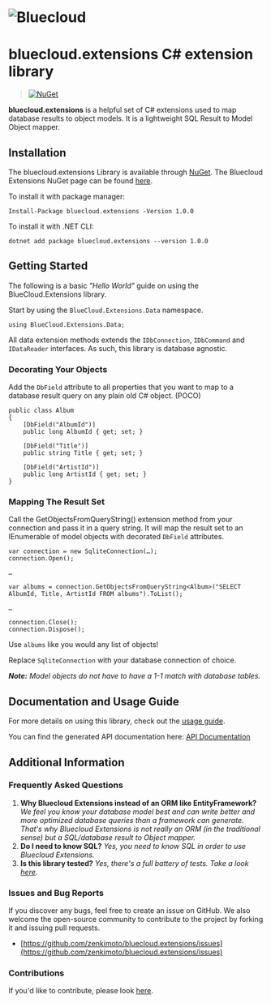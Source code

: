 # ![Bluecloud](https://cdn.rawgit.com/zenkimoto/bluecloud.extensions/3506f513649403c5d076db9e46e36ba5ca5f0e74/Logo.svg) 

# bluecloud.extensions C# extension library


>[![NuGet](https://img.shields.io/nuget/v/bluecloud.extensions.svg)](https://github.com/zenkimoto/bluecloud.extensions)

**bluecloud.extensions** is a helpful set of C# extensions used to map database results to object models.  It is a lightweight SQL Result to Model Object mapper.

## Installation

The bluecloud.extensions Library is available through [NuGet](https://www.nuget.org).  The Bluecloud Extensions NuGet page can be found [here](https://www.nuget.org/packages/bluecloud.extensions). 

To install it with package manager:

```
Install-Package bluecloud.extensions -Version 1.0.0
```

To install it with .NET CLI:

```
dotnet add package bluecloud.extensions --version 1.0.0
```

## Getting Started

The following is a basic _"Hello World"_ guide on using the BlueCloud.Extensions library.

Start by using the `BlueCloud.Extensions.Data` namespace.

```
using BlueCloud.Extensions.Data;
```

All data extension methods extends the `IDbConnection`, `IDbCommand` and `IDataReader` interfaces.  As such, this library is database agnostic.

### Decorating Your Objects

Add the `DbField` attribute to all properties that you want to map to a database result query on any plain old C# object. (POCO)

```
public class Album
{
    [DbField("AlbumId")]
    public long AlbumId { get; set; }

    [DbField("Title")]
    public string Title { get; set; }

    [DbField("ArtistId")]
    public long ArtistId { get; set; }
}
```

### Mapping The Result Set

Call the GetObjectsFromQueryString() extension method from your connection and pass it in a query string.  It will map the result set to an IEnumerable of model objects with decorated `DbField` attributes.

```
var connection = new SqliteConnection(…);
connection.Open();

…

var albums = connection.GetObjectsFromQueryString<Album>("SELECT AlbumId, Title, ArtistId FROM albums").ToList();

…

connection.Close();
connection.Dispose();

```

Use `albums` like you would any list of objects!  

Replace `SqliteConnection` with your database connection of choice.

_**Note:** Model objects do not have to have a 1-1 match with database tables._

## Documentation and Usage Guide

For more details on using this library, check out the [usage guide](Usage/USAGE.md).

You can find the generated API documentation here: [API Documentation](https://cdn.rawgit.com/zenkimoto/bluecloud.extensions/master/Documentation/html/annotated.html)

## Additional Information

### Frequently Asked Questions

1. **Why Bluecloud Extensions instead of an ORM like EntityFramework?**  _We feel you know your database model best and can write better and more optimized database queries than a framework can generate.  That's why Bluecloud Extensions is not really an ORM (in the traditional sense) but a SQL/database result to Object mapper._
2. **Do I need to know SQL?** _Yes, you need to know SQL in order to use Bluecloud Extensions._
3. **Is this library tested?** _Yes, there's a full battery of tests. Take a look [here](https://github.com/zenkimoto/bluecloud.extensions/tree/master/BlueCloud.Extensions.Tests)._

### Issues and Bug Reports

If you discover any bugs, feel free to create an issue on GitHub. We also welcome the open-source community to contribute to the project by forking it and issuing pull requests.

 *  [https://github.com/zenkimoto/bluecloud.extensions/issues](https://github.com/zenkimoto/bluecloud.extensions/issues)

### Contributions

If you'd like to contribute, please look [here](CONTRIBUTING.md).


